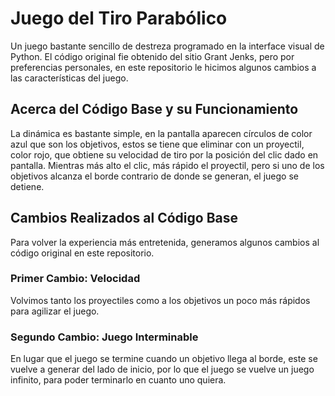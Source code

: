 # Juego del Tiro Parabólico
Un juego bastante sencillo de destreza programado en la interface visual de Python. El código original fie obtenido del sitio Grant Jenks, pero por preferencias personales, en este repositorio le hicimos algunos cambios a las características del juego.
## Acerca del Código Base y su Funcionamiento
La dinámica es bastante simple, en la pantalla aparecen círculos de color azul que son los objetivos, estos se tiene que eliminar con un proyectil, color rojo, que obtiene su velocidad de tiro por la posición del clic dado en pantalla. Mientras más alto el clic, más rápido el proyectil, pero si uno de los objetivos alcanza el borde contrario de donde se generan, el juego se detiene.
## Cambios Realizados al Código Base
Para volver la experiencia más entretenida, generamos algunos cambios al código original en este repositorio.
### Primer Cambio: Velocidad
Volvimos tanto los proyectiles como a los objetivos un poco más rápidos para agilizar el juego.
### Segundo Cambio: Juego Interminable
En lugar que el juego se termine cuando un objetivo llega al borde, este se vuelve a generar del lado de inicio, por lo que el juego se vuelve un juego infinito, para poder terminarlo en cuanto uno quiera.
